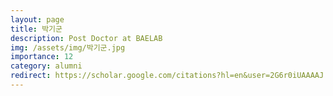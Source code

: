 ```yaml
---
layout: page
title: 박기군
description: Post Doctor at BAELAB
img: /assets/img/박기군.jpg
importance: 12
category: alumni
redirect: https://scholar.google.com/citations?hl=en&user=2G6r0iUAAAAJ
---
```

